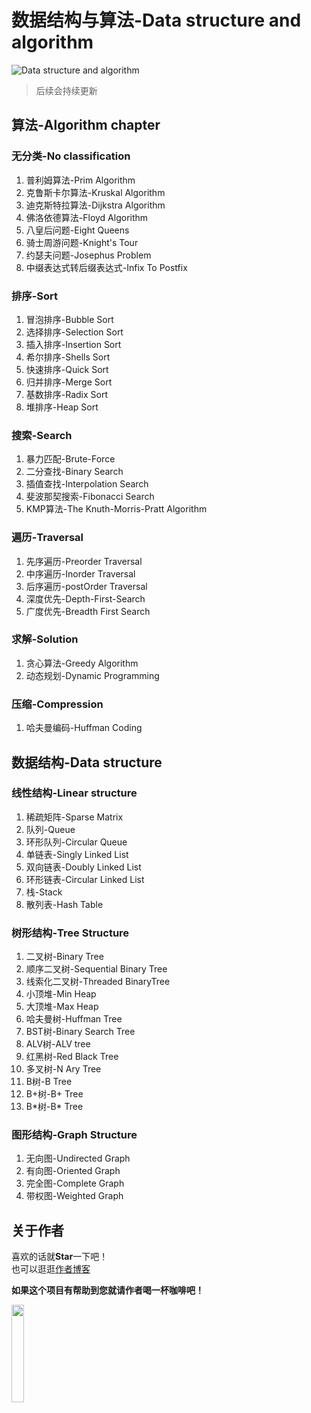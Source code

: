 # 数据结构与算法-Data structure and algorithm
![Data structure and algorithm](http://i2.tiimg.com/835/54bae66e78e11cd1.jpg)
> 后续会持续更新
## 算法-Algorithm chapter
### 无分类-No classification
1. 普利姆算法-Prim Algorithm
2. 克鲁斯卡尔算法-Kruskal Algorithm
3. 迪克斯特拉算法-Dijkstra Algorithm
4. 佛洛依德算法-Floyd Algorithm
5. 八皇后问题-Eight Queens
6. 骑士周游问题-Knight's Tour
7. 约瑟夫问题-Josephus Problem
8. 中缀表达式转后缀表达式-Infix To Postfix
### 排序-Sort
1. 冒泡排序-Bubble Sort
2. 选择排序-Selection Sort
3. 插入排序-Insertion Sort
4. 希尔排序-Shells Sort
5. 快速排序-Quick Sort
6. 归并排序-Merge Sort
7. 基数排序-Radix Sort
8. 堆排序-Heap Sort
### 搜索-Search
1. 暴力匹配-Brute-Force
2. 二分查找-Binary Search
3. 插值查找-Interpolation Search
4. 斐波那契搜索-Fibonacci Search
5. KMP算法-The Knuth-Morris-Pratt Algorithm
### 遍历-Traversal
1. 先序遍历-Preorder Traversal
2. 中序遍历-Inorder Traversal
3. 后序遍历-postOrder Traversal
4. 深度优先-Depth-First-Search
5. 广度优先-Breadth First Search
### 求解-Solution
1. 贪心算法-Greedy Algorithm
2. 动态规划-Dynamic Programming
### 压缩-Compression
1. 哈夫曼编码-Huffman Coding
## 数据结构-Data structure
### 线性结构-Linear structure
1. 稀疏矩阵-Sparse Matrix
2. 队列-Queue
3. 环形队列-Circular Queue
4. 单链表-Singly Linked List
5. 双向链表-Doubly Linked List
6. 环形链表-Circular Linked List
7. 栈-Stack
8. 散列表-Hash Table
### 树形结构-Tree Structure
1. 二叉树-Binary Tree
2. 顺序二叉树-Sequential Binary Tree
3. 线索化二叉树-Threaded BinaryTree
4. 小顶堆-Min Heap
5. 大顶堆-Max Heap
6. 哈夫曼树-Huffman Tree
8. BST树-Binary Search Tree
9. ALV树-ALV tree
10. 红黑树-Red Black Tree
11. 多叉树-N Ary Tree
12. B树-B Tree
14. B+树-B+ Tree
15. B\*树-B\* Tree
### 图形结构-Graph Structure
1. 无向图-Undirected Graph
2. 有向图-Oriented Graph
3. 完全图-Complete Graph
4. 带权图-Weighted Graph
## 关于作者

喜欢的话就**Star**一下吧！  
也可以逛逛[作者博客](http://blog.anydevelop.cn/)

**如果这个项目有帮助到您就请作者喝一杯咖啡吧！**

<img src="http://i2.tiimg.com/835/8b24f140ff13849b.jpg" width="20%"/>